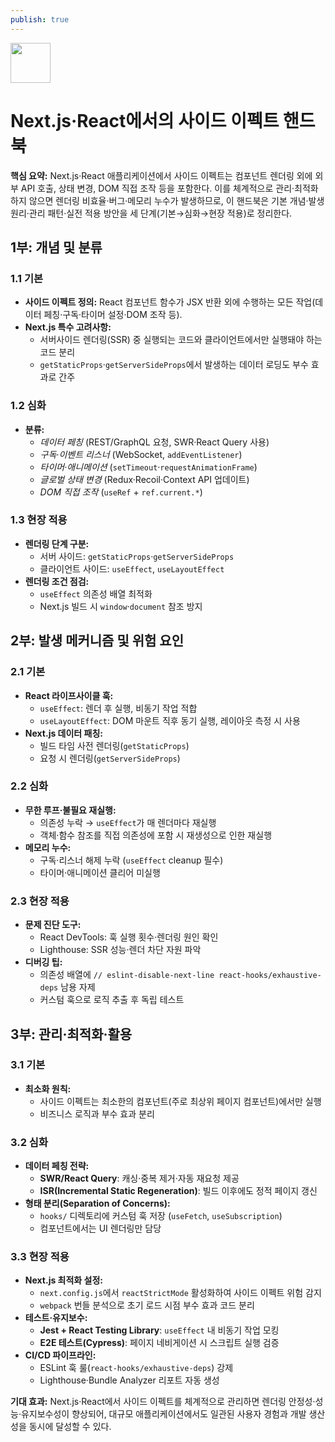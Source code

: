 ```yaml
---
publish: true
---
```


<img src="https://r2cdn.perplexity.ai/pplx-full-logo-primary-dark%402x.png" style="height:64px;margin-right:32px"/>

# Next.js·React에서의 사이드 이펙트 핸드북

**핵심 요약:**
Next.js·React 애플리케이션에서 사이드 이펙트는 컴포넌트 렌더링 외에 외부 API 호출, 상태 변경, DOM 직접 조작 등을 포함한다. 이를 체계적으로 관리·최적화하지 않으면 렌더링 비효율·버그·메모리 누수가 발생하므로, 이 핸드북은 기본 개념·발생 원리·관리 패턴·실전 적용 방안을 세 단계(기본→심화→현장 적용)로 정리한다.

## 1부: 개념 및 분류

### 1.1 기본

- **사이드 이펙트 정의:**
React 컴포넌트 함수가 JSX 반환 외에 수행하는 모든 작업(데이터 페칭·구독·타이머 설정·DOM 조작 등).
- **Next.js 특수 고려사항:**
    - 서버사이드 렌더링(SSR) 중 실행되는 코드와 클라이언트에서만 실행돼야 하는 코드 분리
    - `getStaticProps`·`getServerSideProps`에서 발생하는 데이터 로딩도 부수 효과로 간주


### 1.2 심화

- **분류:**
    - *데이터 페칭* (REST/GraphQL 요청, SWR·React Query 사용)
    - *구독·이벤트 리스너* (WebSocket, `addEventListener`)
    - *타이머·애니메이션* (`setTimeout`·`requestAnimationFrame`)
    - *글로벌 상태 변경* (Redux·Recoil·Context API 업데이트)
    - *DOM 직접 조작* (`useRef` + `ref.current.*`)


### 1.3 현장 적용

- **렌더링 단계 구분:**
    - 서버 사이드: `getStaticProps`·`getServerSideProps`
    - 클라이언트 사이드: `useEffect`, `useLayoutEffect`
- **렌더링 조건 점검:**
    - `useEffect` 의존성 배열 최적화
    - Next.js 빌드 시 `window`·`document` 참조 방지


## 2부: 발생 메커니즘 및 위험 요인

### 2.1 기본

- **React 라이프사이클 훅:**
    - `useEffect`: 렌더 후 실행, 비동기 작업 적합
    - `useLayoutEffect`: DOM 마운트 직후 동기 실행, 레이아웃 측정 시 사용
- **Next.js 데이터 패칭:**
    - 빌드 타임 사전 렌더링(`getStaticProps`)
    - 요청 시 렌더링(`getServerSideProps`)


### 2.2 심화

- **무한 루프·불필요 재실행:**
    - 의존성 누락 → `useEffect`가 매 렌더마다 재실행
    - 객체·함수 참조를 직접 의존성에 포함 시 재생성으로 인한 재실행
- **메모리 누수:**
    - 구독·리스너 해제 누락 (`useEffect` cleanup 필수)
    - 타이머·애니메이션 클리어 미실행


### 2.3 현장 적용

- **문제 진단 도구:**
    - React DevTools: 훅 실행 횟수·렌더링 원인 확인
    - Lighthouse: SSR 성능·렌더 차단 자원 파악
- **디버깅 팁:**
    - 의존성 배열에 `// eslint-disable-next-line react-hooks/exhaustive-deps` 남용 자제
    - 커스텀 훅으로 로직 추출 후 독립 테스트


## 3부: 관리·최적화·활용

### 3.1 기본

- **최소화 원칙:**
    - 사이드 이펙트는 최소한의 컴포넌트(주로 최상위 페이지 컴포넌트)에서만 실행
    - 비즈니스 로직과 부수 효과 분리


### 3.2 심화

- **데이터 페칭 전략:**
    - **SWR/React Query**: 캐싱·중복 제거·자동 재요청 제공
    - **ISR(Incremental Static Regeneration)**: 빌드 이후에도 정적 페이지 갱신
- **형태 분리(Separation of Concerns):**
    - `hooks/` 디렉토리에 커스텀 훅 저장 (`useFetch`, `useSubscription`)
    - 컴포넌트에서는 UI 렌더링만 담당


### 3.3 현장 적용

- **Next.js 최적화 설정:**
    - `next.config.js`에서 `reactStrictMode` 활성화하여 사이드 이펙트 위험 감지
    - `webpack` 번들 분석으로 초기 로드 시점 부수 효과 코드 분리
- **테스트·유지보수:**
    - **Jest + React Testing Library**: `useEffect` 내 비동기 작업 모킹
    - **E2E 테스트(Cypress)**: 페이지 네비게이션 시 스크립트 실행 검증
- **CI/CD 파이프라인:**
    - ESLint 훅 룰(`react-hooks/exhaustive-deps`) 강제
    - Lighthouse·Bundle Analyzer 리포트 자동 생성

**기대 효과:**
Next.js·React에서 사이드 이펙트를 체계적으로 관리하면 렌더링 안정성·성능·유지보수성이 향상되어, 대규모 애플리케이션에서도 일관된 사용자 경험과 개발 생산성을 동시에 달성할 수 있다.

